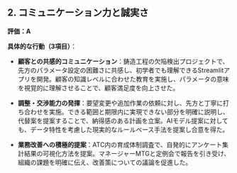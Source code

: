 ## 2. コミュニケーション力と誠実さ
**評価：A**

**具体的な行動（3項目）**：
- **顧客との共感的コミュニケーション**：鋳造工程の欠陥検出プロジェクトで、先方のパラメータ設定の困難さに共感し、初学者でも理解できるStreamlitアプリを開発。顧客の知識レベルに合わせた教育を実施し、パラメータの意味を視覚的に理解させることで、顧客満足度を向上させた。

- **調整・交渉能力の発揮**：要望変更や追加作業の依頼に対し、先方と丁寧に打ち合わせを実施。できる範囲と期限内に実現できない部分を明確に説明し、代替案を提案することで、納得感のある計画を立案。AIモデル提案に対しても、データ特性を考慮した現実的なルールベース手法を提案し合意を得た。

- **業務改善への積極的提案**：ATC内の育成体制調査で、自発的にアンケート集計結果の可視化方法を提案。マネージャーMTGと定例会で報告を引き受け、組織の課題を明確に伝え、改善策についての議論を促進した。
